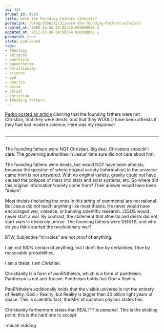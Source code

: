 ```yaml
---
id: 315
drupal_id: 4283
title: Were the Founding Fathers atheists?
permalink: /blog/2006/12/31/were-the-founding-fathers-atheists
created_at: 2006-12-31 22:02:00.000000000 Z
updated_at: 2012-03-09 04:50:04.000000000 Z
promoted: true
state: published
tags:
- theology
- religion
- pantheism
- panentheism
- christianity
- science
- god
- america
- deism
- christ
- christian
- founding fathers
---
```

<a href="http://www.wayofthemind.org/2006/12/28/deism-and-pantheism/">Pedro posted an article</a> claiming that the founding fathers were not Christian, that they were deists, and that they WOULD have been atheists if they had had modern science. Here was my response:<br /><br /><hr /><br />The founding fathers were NOT Christian. Big deal. Christians shouldn’t care. The governing authorities in Jesus’ time sure did not care about him.<br /><br />The founding fathers were deists, but would NOT have been atheists, because the question of where original variety (information) in the universe came from is not answered. With no original variety, gravity could not have caused the collapse of mass into stars and solar systems, etc. So where did this original information/variety come from? Their answer would have been “deism”.<br /><br />Most theists (including the ones in this string of comments) are not rational. But Jesus did not teach anything like most theists. He never would have encouraged war, violence, or banning scientific research. JESUS would never start a war. By contrast, the statement that atheists and deists did not start wars is obviously untrue. The founding fathers were DEISTS, and who do you think started the revolutionary war?<br /><br />BTW, Subjective “miracles” are not proof of anything.<br /><br />I am not 100% certain of anything, but I don’t live by certainties, I live by reasonable probabilities.<br /><br />I am a theist. I am Christian.<br /><br />Christianity is a form of panENtheism, which is a form of pantheism. Pantheism is not anti-theism. Pantheism holds that God = Reality.<br /><br />PanENtheism additionally holds that the visible universe is not the entirety of Reality. God = Reality, but Reality is bigger than 20 billion light years of space. This is scientific fact; the MHI of quantum physics states this.<br /><br />Christianity furthermore states that REALITY is personal. This is the sticking point; this is the hard one to accept.<br /><br />-micah redding
